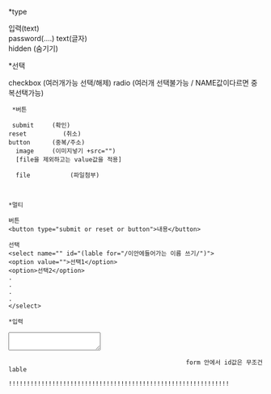 *type                

입력(text)                  
password(....)
text(글자)                         
hidden (숨기기)                       
                                                          
                                                     

*선택 

 checkbox       (여러개가능  선택/해제)
 radio               (여러개 선택불가능 / NAME값이다르면 중복선택가능)
 
 
 
     *버튼

     submit     (확인)
    reset          (취소)
    button      (중복/주소)
      image     (이미지넣기 +src="")
      [file을 제외하고는 value값을 적용]
      
      file           (파일첨부)
      
      
      
    *멀티
    
    버튼
    <button type="submit or reset or button">내용</button>
    
    선택
    <select name="" id="(lable for="/이안에들어가는 이름 쓰기/")">
    <option value="">선택1</option>
    <option>선택2</option>
    .
    .
    .
    .
    </select>
    
    *입력
<textarea name="" cols="가로칸"  id=""> 
                                      rows="세로칸"
    
     </textarea>
                                                     
                                                     
                                                     form 안에서 id값은 무조건 lable
                                                    !!!!!!!!!!!!!!!!!!!!!!!!!!!!!!!!!!!!!!!!!!!!!!!!!!!!!!!!!!!!!
                                                     